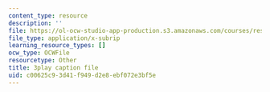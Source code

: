 ```yaml
---
content_type: resource
description: ''
file: https://ol-ocw-studio-app-production.s3.amazonaws.com/courses/res-ll-005-mathematics-of-big-data-and-machine-learning-january-iap-2020/c00625c93d41f949d2e8ebf072e3bf5e_P5SjikeOHr0.srt
file_type: application/x-subrip
learning_resource_types: []
ocw_type: OCWFile
resourcetype: Other
title: 3play caption file
uid: c00625c9-3d41-f949-d2e8-ebf072e3bf5e
---
```

